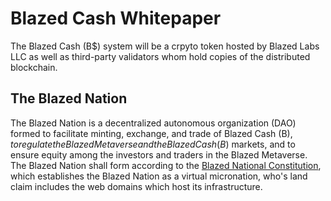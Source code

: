 # Blazed Cash Whitepaper
The Blazed Cash (B$) system will be a crpyto token hosted by Blazed Labs LLC as well as third-party validators whom hold copies of the distributed blockchain.

## The Blazed Nation
The Blazed Nation is a decentralized autonomous organization (DAO) formed to facilitate minting, exchange, and trade of Blazed Cash (B$), to regulate the Blazed Metaverse and the Blazed Cash (B$) markets, and to ensure equity among the investors and traders in the Blazed Metaverse. The Blazed Nation shall form according to the [Blazed National Constitution](https://github.com/blazed-labs/blazed-labs/blob/main/law/CONSTITUTION.md), which establishes the Blazed Nation as a virtual micronation, who's land claim includes the web domains which host its infrastructure.